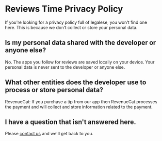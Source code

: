 # Reviews Time Privacy Policy

If you're looking for a privacy policy full of legalese, you won't find one here. This is because we don't collect or store your personal data. 

## Is my personal data shared with the developer or anyone else?

No. The apps you follow for reviews are saved locally on your device. Your personal data is never sent to the developer or anyone else.

## What other entities does the developer use to process or store personal data?

RevenueCat: If you purchase a tip from our app then RevenueCat processes the payment and will collect and store information related to the payment.

## I have a question that isn't answered here.

Please [contact us](maxlitteral+ReviewsTimeSupport@gmail.com) and we'll get back to you.
